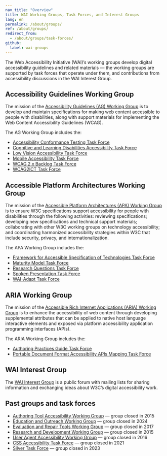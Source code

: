 ```yaml
---
nav_title: "Overview"
title: WAI Working Groups, Task Forces, and Interest Groups
lang: en
permalink: /about/groups/
ref: /about/groups/
redirect_from:
  - /about/groups/task-forces/
github:
  label: wai-groups
---
```


The Web Accessibility Initiative (WAI)’s working groups develop digital accessibility guidelines and related materials &mdash; the working groups are supported by task forces that operate under them, and contributions from accessibility discussions in the WAI Interest Group.

## Accessibility Guidelines Working Group

The mission of the [Accessibility Guidelines (AG) Working Group](/about/groups/agwg/) is to develop and maintain specifications for making web content accessible to people with disabilities, along with support materials for implementing the Web Content Accessibility Guidelines (WCAG).

The AG Working Group includes the:

 - [Accessibility Conformance Testing Task Force](/about/groups/task-forces/conformance-testing/)
 - [Cognitive and Learning Disabilities Accessibility Task Force](/about/groups/task-forces/coga/)
 - [Low Vision Accessibility Task Force](/about/groups/task-forces/low-vision-a11y-tf/)
 - [Mobile Accessibility Task Force](/about/groups/task-forces/matf/)
 - [WCAG 2.x Backlog Task Force](/about/groups/task-forces/wcag2x-backlog/)
 - [WCAG2ICT Task Force](/about/groups/task-forces/wcag2ict/)

## Accessible Platform Architectures Working Group

The mission of the [Accessible Platform Architectures (APA) Working Group](/about/groups/apawg/) is to ensure W3C specifications support accessibility for people with disabilities through the following activities: reviewing specifications; developing new specifications and technical support materials; collaborating with other W3C working groups on technology accessibility; and coordinating harmonized accessibility strategies within W3C that include security, privacy, and internationalization.

The APA Working Group includes the:

 - [Framework for Accessible Specification of Technologies Task Force](/about/groups/task-forces/fast/)
 - [Maturity Model Task Force](/about/groups/task-forces/maturity-model/)
 - [Research Questions Task Force](/about/groups/task-forces/research-questions/)
 - [Spoken Presentation Task Force](/about/groups/task-forces/pronunciation/)
 - [WAI-Adapt Task Force](/about/groups/task-forces/adapt/)

## ARIA Working Group

The mission of the [Accessible Rich Internet Applications (ARIA) Working Group](/about/groups/ariawg/) is to enhance the accessibility of web content through developing supplemental attributes that can be applied to native host language interactive elements and exposed via platform accessibility application programming interfaces (APIs).

The ARIA Working Group includes the:

 - [Authoring Practices Guide Task Force](/about/groups/task-forces/practices/)
 - [Portable Document Format Accessibility APIs Mapping Task Force](/about/groups/task-forces/pdf-aam/)

## WAI Interest Group

The [WAI Interest Group](/about/groups/waiig/) is a public forum with mailing lists for sharing information and exchanging ideas about W3C’s digital accessibility work.

## Past groups and task forces

* [Authoring Tool Accessibility Working Group](https://www.w3.org/groups/wg/atag/) &mdash; group closed in 2015
* [Education and Outreach Working Group](https://www.w3.org/groups/wg/eowg/) &mdash; group closed in 2024
* [Evaluation and Repair Tools Working Group](https://www.w3.org/groups/wg/ertwg/) &mdash; group closed in 2017
* [Research and Development Working Group](https://www.w3.org/groups/wg/wai-rd/) &mdash; group closed in 2015
* [User Agent Accessibility Working Group](https://www.w3.org/groups/wg/uaag/) &mdash; group closed in 2016
* [CSS Accessibility Task Force](https://www.w3.org/groups/tf/css-a11y/) &mdash; group closed in 2021
* [Silver Task Force](https://www.w3.org/groups/tf/silver-tf/) &mdash; group closed in 2023